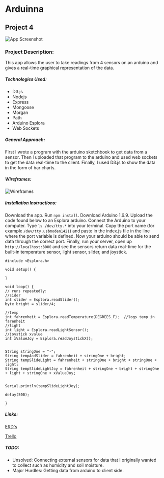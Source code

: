 # Arduinna
## Project 4
![App Screenshot](http://i.imgur.com/T0PZzJG.png "App Screenshot")

### Project Description:
This app allows the user to take readings from 4 sensors on an arduino and gives a real-time graphical representation of the data. 

##### Technologies Used:

* D3.js
* Nodejs
* Express
* Mongoose
* Morgan
* Path
* Arduino Esplora
* Web Sockets


##### General Approach:
First I wrote a program with the arduino sketchbook to get data from a sensor. Then I uploaded that program to the arduino and used web sockets to get the data real-time to the client. Finally, I used D3.js to show the data in the form of bar charts.

##### Wireframes:
![Wireframes](http://i.imgur.com/1etTlOR.png "Arduinna WireFrame")

##### Installation Instructions:
Download the app. Run `npm install`. Download Arduino 1.6.9. Upload the code found below to an Esplora arduino. Connect the Arduino to your computer. Type `ls /dev/tty.*` into your terminal. Copy the port name (for example `/dev/tty.usbmodem1421`) and paste in the index.js file in the line where the port variable is defined. Now your arduino should be able to send data through the correct port. Finally, run your server, open up `http://localhost:3000` and see the sensors return data real-time for the built-in temperature sensor, light sensor, slider, and joystick.

``` arduino
#include <Esplora.h>

void setup() {

}

void loop() {
// runs repeatedly:
//sider
int slider = Esplora.readSlider();
byte bright = slider/4;

//temp
int fahrenheit = Esplora.readTemperature(DEGREES_F);  //logs temp in farenheit
//light
int light = Esplora.readLightSensor();
//joystick xvalue
int xValueJoy = Esplora.readJoystickX(); 


String stringOne = "-";
String tempAndSlider = fahrenheit + stringOne + bright; 
String tempSlideLight = fahrenheit + stringOne + bright + stringOne + light;
String tempSlideLightJoy = fahrenheit + stringOne + bright + stringOne + light + stringOne + xValueJoy;

 
Serial.println(tempSlideLightJoy); 

delay(500);

}
```

##### Links:
[ERD's](https://github.com/la-mari/project4/blob/master/project4_erds.jpg)

[Trello](https://trello.com/b/rh7antPW/project-4)

##### TODO:
* Unsolved: Connecting external sensors for data that I originally wanted to collect such as humidity and soil moisture.</li>
* Major Hurdles: Getting data from arduino to client side.
